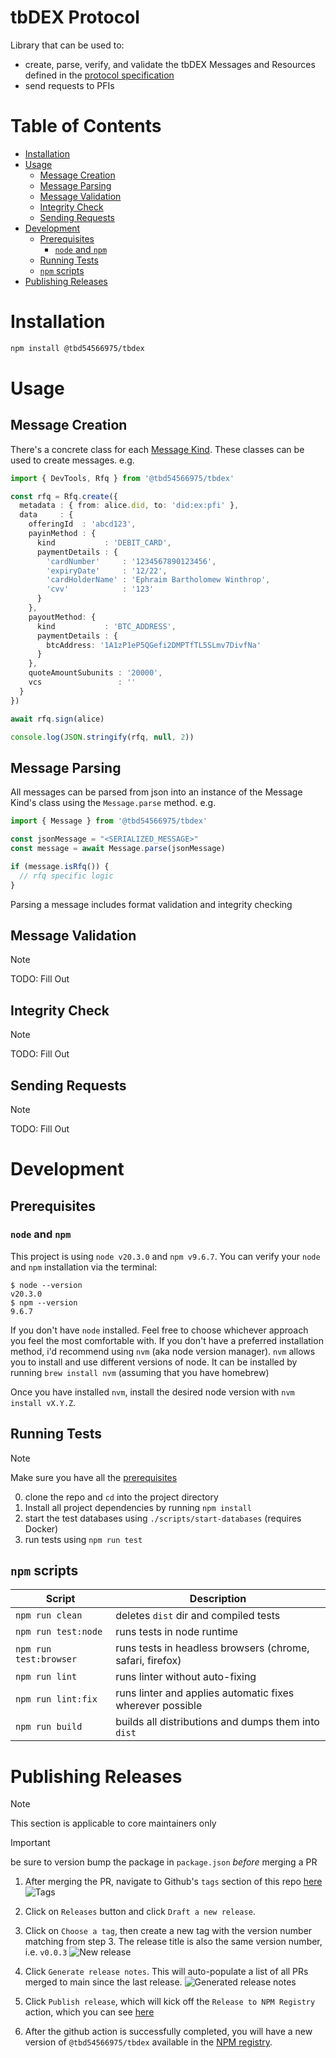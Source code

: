 # tbDEX Protocol <!-- omit in toc -->

Library that can be used to:
* create, parse, verify, and validate the tbDEX Messages and Resources defined in the [protocol specification](../README.md)
* send requests to PFIs
# Table of Contents <!-- omit in toc -->
- [Installation](#installation)
- [Usage](#usage)
  - [Message Creation](#message-creation)
  - [Message Parsing](#message-parsing)
  - [Message Validation](#message-validation)
  - [Integrity Check](#integrity-check)
  - [Sending Requests](#sending-requests)
- [Development](#development)
  - [Prerequisites](#prerequisites)
    - [`node` and `npm`](#node-and-npm)
  - [Running Tests](#running-tests)
  - [`npm` scripts](#npm-scripts)
- [Publishing Releases](#publishing-releases)


# Installation

```bash
npm install @tbd54566975/tbdex
```

# Usage

## Message Creation
There's a concrete class for each [Message Kind](../README.md#message-kinds). These classes can be used to create messages. e.g. 
```typescript
import { DevTools, Rfq } from '@tbd54566975/tbdex'

const rfq = Rfq.create({
  metadata : { from: alice.did, to: 'did:ex:pfi' },
  data     : {
    offeringId  : 'abcd123',
    payinMethod : {
      kind           : 'DEBIT_CARD',
      paymentDetails : {
        'cardNumber'     : '1234567890123456',
        'expiryDate'     : '12/22',
        'cardHolderName' : 'Ephraim Bartholomew Winthrop',
        'cvv'            : '123'
      }
    },
    payoutMethod: {
      kind           : 'BTC_ADDRESS',
      paymentDetails : {
        btcAddress: '1A1zP1eP5QGefi2DMPTfTL5SLmv7DivfNa'
      }
    },
    quoteAmountSubunits : '20000',
    vcs                 : ''
  }
})

await rfq.sign(alice)

console.log(JSON.stringify(rfq, null, 2))
```

## Message Parsing
All messages can be parsed from json into an instance of the Message Kind's class using the `Message.parse` method. e.g.

```typescript
import { Message } from '@tbd54566975/tbdex'

const jsonMessage = "<SERIALIZED_MESSAGE>"
const message = await Message.parse(jsonMessage)

if (message.isRfq()) {
  // rfq specific logic
}
```

Parsing a message includes format validation and integrity checking

## Message Validation
> [!NOTE]
>
> TODO: Fill Out

## Integrity Check
> [!NOTE]
>
> TODO: Fill Out
## Sending Requests
> [!NOTE]
>
> TODO: Fill Out

# Development

## Prerequisites
### `node` and `npm`
This project is using `node v20.3.0` and `npm v9.6.7`. You can verify your `node` and `npm` installation via the terminal:

```
$ node --version
v20.3.0
$ npm --version
9.6.7
```

If you don't have `node` installed. Feel free to choose whichever approach you feel the most comfortable with. If you don't have a preferred installation method, i'd recommend using `nvm` (aka node version manager). `nvm` allows you to install and use different versions of node. It can be installed by running `brew install nvm` (assuming that you have homebrew)

Once you have installed `nvm`, install the desired node version with `nvm install vX.Y.Z`.

## Running Tests
> [!NOTE]
> 
> Make sure you have all the [prerequisites](#prerequisites)

0. clone the repo and `cd` into the project directory
1. Install all project dependencies by running `npm install`
2. start the test databases using `./scripts/start-databases` (requires Docker)
3. run tests using `npm run test`

## `npm` scripts

| Script                 | Description                                               |
| ---------------------- | --------------------------------------------------------- |
| `npm run clean`        | deletes `dist` dir and compiled tests                     |
| `npm run test:node`    | runs tests in node runtime                                |
| `npm run test:browser` | runs tests in headless browsers (chrome, safari, firefox) |
| `npm run lint`         | runs linter without auto-fixing                           |
| `npm run lint:fix`     | runs linter and applies automatic fixes wherever possible |
| `npm run build`        | builds all distributions and dumps them into `dist`       |

# Publishing Releases

> [!NOTE]
>
> This section is applicable to core maintainers only

> [!IMPORTANT]
>
> be sure to version bump the package in `package.json` _before_ merging a PR

1. After merging the PR, navigate to Github's `tags` section of this repo [here](https://github.com/TBD54566975/tbdex-protocol/tags)
![Tags](./images/github_tags.png)

1. Click on `Releases` button and click `Draft a new release`.

2. Click on `Choose a tag`, then create a new tag with the version number matching from step 3. The release title is also the same version number, i.e. `v0.0.3`
![New release](./images/new_release.png)

1. Click `Generate release notes`. This will auto-populate a list of all PRs merged to main since the last release.
![Generated release notes](./images/generated_release_notes.png)

1. Click `Publish release`, which will kick off the `Release to NPM Registry` action, which you can see [here](https://github.com/TBD54566975/tbdex-protocol/actions/workflows/release-npm.yml)

2.  After the github action is successfully completed, you will have a new version of `@tbd54566975/tbdex` available in the [NPM registry](https://www.npmjs.com/package/@tbd54566975/tbdex).